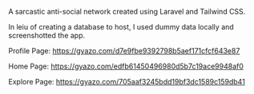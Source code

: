 A sarcastic anti-social network created using Laravel and Tailwind CSS.

In leiu of creating a database to host, I used dummy data locally and screenshotted the app.

Profile Page:
https://gyazo.com/d7e9fbe9392798b5aef171cfcf643e87

Home Page:
https://gyazo.com/edfb61450496980d5b7c19ace9948af0

Explore Page:
https://gyazo.com/705aaf3245bdd19bf3dc1589c159db41
